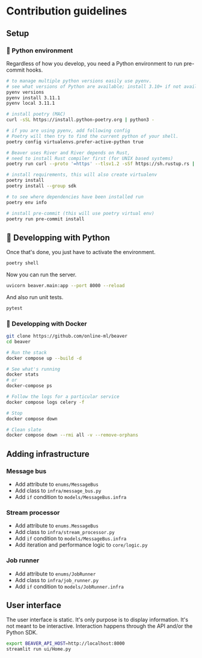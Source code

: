 # Contribution guidelines

## Setup

### 🐍 Python environment

Regardless of how you develop, you need a Python environment to run pre-commit hooks.

```sh
# to manage multiple python versions easily use pyenv.
# see what versions of Python are available; install 3.10+ if not available
pyenv versions
pyenv install 3.11.1
pyenv local 3.11.1

# install poetry (MAC)
curl -sSL https://install.python-poetry.org | python3 -

# if you are using pyenv, add following config
# Poetry will then try to find the current python of your shell.
poetry config virtualenvs.prefer-active-python true

# Beaver uses River and River depends on Rust,
# need to install Rust compiler first (for UNIX based systems)
poetry run curl --proto '=https' --tlsv1.2 -sSf https://sh.rustup.rs | sh

# install requirements, this will also create virtualenv
poetry install
poetry install --group sdk

# to see where dependencies have been installed run
poetry env info

# install pre-commit (this will use poetry virtual env)
poetry run pre-commit install

```

## 🐍 Developping with Python

Once that's done, you just have to activate the environment.

```sh
poetry shell
```

Now you can run the server.

```sh
uvicorn beaver.main:app --port 8000 --reload
```

And also run unit tests.

```sh
pytest
```


### 🐳 Developping with Docker

```sh
git clone https://github.com/online-ml/beaver
cd beaver

# Run the stack
docker compose up --build -d

# See what's running
docker stats
# or
docker-compose ps

# Follow the logs for a particular service
docker compose logs celery -f

# Stop
docker compose down

# Clean slate
docker compose down --rmi all -v --remove-orphans
```

## Adding infrastructure

### Message bus

- Add attribute to `enums/MessageBus`
- Add class to `infra/message_bus.py`
- Add `if` condition to `models/MessageBus.infra`

### Stream processor

- Add attribute to `enums.MessageBus`
- Add class to `infra/stream_processor.py`
- Add `if` condition to `models/MessageBus.infra`
- Add iteration and performance logic to `core/logic.py`

### Job runner

- Add attribute to `enums/JobRunner`
- Add class to `infra/job_runner.py`
- Add `if` condition to `models/JobRunner.infra`

## User interface

The user interface is static. It's only purpose is to display information. It's not meant to be interactive. Interaction happens through the API and/or the Python SDK.

```sh
export BEAVER_API_HOST=http://localhost:8000
streamlit run ui/Home.py
```
